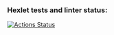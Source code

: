 ### Hexlet tests and linter status:

[![Actions Status](https://github.com/likurg42/frontend-project-11/workflows/hexlet-check/badge.svg)](https://github.com/likurg42/frontend-project-11/actions)
